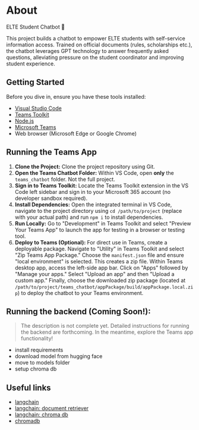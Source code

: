 # About

ELTE Student Chatbot 🚀

This project builds a chatbot to empower ELTE students with self-service information access. Trained on official documents (rules, scholarships etc.), the chatbot leverages GPT technology to answer frequently asked questions, alleviating pressure on the student coordinator and improving student experience.

## Getting Started

Before you dive in, ensure you have these tools installed:
- [Visual Studio Code](https://code.visualstudio.com/download)
- [Teams Toolkit](https://learn.microsoft.com/en-us/microsoftteams/platform/sbs-gs-notificationbot?tabs=cli&tutorial-step=1#install-teams-toolkit)
- [Node.js](https://nodejs.org/en/download/)
- [Microsoft Teams](https://www.microsoft.com/microsoft-teams/download-app)
- Web browser (Microsoft Edge or Google Chrome)

## Running the Teams App

1.  **Clone the Project:** Clone the project repository using Git.
2.  **Open the Teams Chatbot Folder:** Within VS Code, open **only** the `teams_chatbot` folder. Not the full project.
3.  **Sign in to Teams Toolkit:** Locate the Teams Toolkit extension in the VS Code left sidebar and sign in to your Microsoft 365 account (no developer sandbox required).
4.  **Install Dependencies:** Open the integrated terminal in VS Code, navigate to the project directory using `cd /path/to/project` (replace with your actual path) and run `npm i` to install dependencies.
5.  **Run Locally:** Go to "Development" in Teams Toolkit and select "Preview Your Teams App" to launch the app for testing in a browser or testing tool.
6.  **Deploy to Teams (Optional):** For direct use in Teams, create a deployable package. Navigate to "Utility" in Teams Toolkit and select "Zip Teams App Package." Choose the `manifest.json` file and ensure "local environment" is selected. This creates a zip file.  Within Teams desktop app, access the left-side app bar. Click on "Apps" followed by "Manage your apps." Select "Upload an app" and then "Upload a custom app." Finally, choose the downloaded zip package (located at `/path/to/project/teams_chatbot/appPackage/build/appPackage.local.zip`) to deploy the chatbot to your Teams environment.

## Running the backend (Coming Soon!):
> The description is not complete yet. Detailed instructions for running the backend are forthcoming. In the meantime, explore the Teams app functionality!
- install requirements
- download model from hugging face
- move to models folder
- setup chroma db

## Useful links

- [langchain](https://python.langchain.com/v0.1/docs/expression_language/streaming/)
- [langchain: document retriever](https://python.langchain.com/v0.1/docs/modules/data_connection/retrievers/parent_document_retriever/)
- [langchain: chroma db](https://python.langchain.com/v0.1/docs/integrations/vectorstores/chroma/)
- [chromadb](https://docs.trychroma.com/troubleshooting#sqlite)
